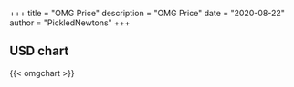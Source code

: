 +++
title = "OMG Price"
description = "OMG Price"
date = "2020-08-22"
author = "PickledNewtons"
+++

## USD chart

{{< omgchart >}}